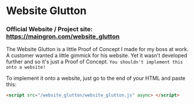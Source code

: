 # Website Glutton

### Official Website / Project site: https://maingron.com/website_glutton

The Website Glutton is a little Proof of Concept I made for my boss at work. A customer wanted a little gimmick for his website. Yet it wasn't developed further and so it's just a Proof of Concept. `You shouldn't implement this onto a website!`

To implement it onto a website, just go to the end of your HTML and paste this:
```html
<script src="/website_glutton/website_glutton.js" async> </script>
```
